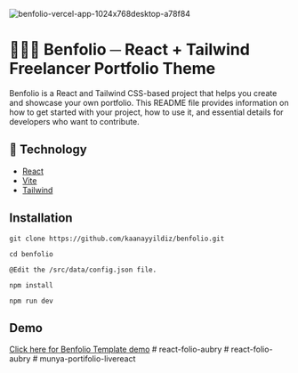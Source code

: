 ![benfolio-vercel-app-1024x768desktop-a78f84](https://github.com/kaanayyildiz/benfolio/assets/39806458/08a8a39c-2be2-4ec7-bb59-9431620e74b1)
# 👨🏼‍💻 Benfolio ─ React + Tailwind Freelancer Portfolio Theme
Benfolio is a React and Tailwind CSS-based project that helps you create and showcase your own portfolio. This README file provides information on how to get started with your project, how to use it, and essential details for developers who want to contribute.

## 🤖 Technology
- [React](react.dev)
- [Vite](vitejs.dev) 
- [Tailwind](tailwindcss.com)

## Installation
```
git clone https://github.com/kaanayyildiz/benfolio.git

cd benfolio

@Edit the /src/data/config.json file.

npm install

npm run dev
```

## Demo

[Click here for Benfolio Template demo](https://benfolio.vercel.app)
#   r e a c t - f o l i o - a u b r y  
 #   r e a c t - f o l i o - a u b r y  
 #   m u n y a - p o r t i f o l i o - l i v e r e a c t  
 